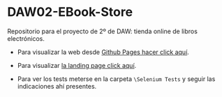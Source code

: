 # DAW02-EBook-Store

Repositorio para el proyecto de 2º de DAW: tienda online de libros electrónicos.

- Para visualizar la web desde [Github Pages hacer click aquí](https://pan-narrans.github.io/DAW02-EBook-Store/).

- Para visualizar [la landing page click aquí](https://pan-narrans.github.io/DAW02-EBook-Store/landing.html).

- Para ver los tests meterse en la carpeta `\Selenium Tests` y seguir las indicaciones ahí presentes.

